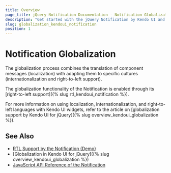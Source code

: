 ```yaml
---
title: Overview
page_title: jQuery Notification Documentation - Notification Globalization
description: "Get started with the jQuery Notification by Kendo UI and learn about the globalization options it supports."
slug: globalization_kendoui_notification
position: 1
---
```


# Notification Globalization

The globalization process combines the translation of component messages (localization) with adapting them to specific cultures (internationalization and right-to-left support).

The globalization functionality of the Notification is enabled through its [right-to-left support]({% slug rtl_kendoui_notification %}).

For more information on using localization, internationalization, and right-to-left languages with Kendo UI widgets, refer to the article on [globalization support by Kendo UI for jQuery]({% slug overview_kendoui_globalization %}).

## See Also

* [RTL Support by the Notification (Demo)](https://demos.telerik.com/kendo-ui/notification/right-to-left-support)
* [Globalization in Kendo UI for jQuery]({% slug overview_kendoui_globalization %})
* [JavaScript API Reference of the Notification](/api/javascript/ui/notification)
